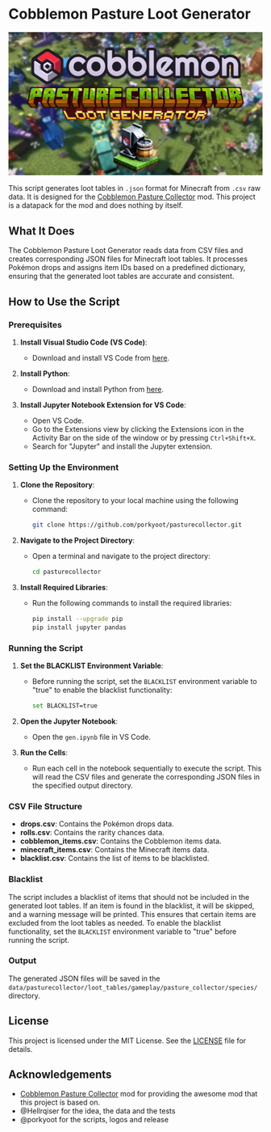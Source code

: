 # Cobblemon Pasture Loot Generator

![Cobblemon Pasture](logo/banner.png)

This script generates loot tables in `.json` format for Minecraft from `.csv` raw data. It is designed for the [Cobblemon Pasture Collector](https://modrinth.com/mod/cobblemon-pasturecollector) mod. This project is a datapack for the mod and does nothing by itself.

## What It Does

The Cobblemon Pasture Loot Generator reads data from CSV files and creates corresponding JSON files for Minecraft loot tables. It processes Pokémon drops and assigns item IDs based on a predefined dictionary, ensuring that the generated loot tables are accurate and consistent.

## How to Use the Script

### Prerequisites

1. **Install Visual Studio Code (VS Code)**:
   - Download and install VS Code from [here](https://code.visualstudio.com/).

2. **Install Python**:
   - Download and install Python from [here](https://www.python.org/downloads/).

3. **Install Jupyter Notebook Extension for VS Code**:
   - Open VS Code.
   - Go to the Extensions view by clicking the Extensions icon in the Activity Bar on the side of the window or by pressing `Ctrl+Shift+X`.
   - Search for "Jupyter" and install the Jupyter extension.

### Setting Up the Environment

1. **Clone the Repository**:
   - Clone the repository to your local machine using the following command:
     ```sh
     git clone https://github.com/porkyoot/pasturecollector.git
     ```

2. **Navigate to the Project Directory**:
   - Open a terminal and navigate to the project directory:
     ```sh
     cd pasturecollector
     ```

3. **Install Required Libraries**:
   - Run the following commands to install the required libraries:
     ```sh
     pip install --upgrade pip
     pip install jupyter pandas
     ```

### Running the Script

1. **Set the BLACKLIST Environment Variable**:
   - Before running the script, set the `BLACKLIST` environment variable to "true" to enable the blacklist functionality:
     ```sh
     set BLACKLIST=true
     ```

2. **Open the Jupyter Notebook**:
   - Open the `gen.ipynb` file in VS Code.

3. **Run the Cells**:
   - Run each cell in the notebook sequentially to execute the script. This will read the CSV files and generate the corresponding JSON files in the specified output directory.

### CSV File Structure

- **drops.csv**: Contains the Pokémon drops data.
- **rolls.csv**: Contains the rarity chances data.
- **cobblemon_items.csv**: Contains the Cobblemon items data.
- **minecraft_items.csv**: Contains the Minecraft items data.
- **blacklist.csv**: Contains the list of items to be blacklisted.

### Blacklist

The script includes a blacklist of items that should not be included in the generated loot tables. If an item is found in the blacklist, it will be skipped, and a warning message will be printed. This ensures that certain items are excluded from the loot tables as needed. To enable the blacklist functionality, set the `BLACKLIST` environment variable to "true" before running the script.

### Output

The generated JSON files will be saved in the `data/pasturecollector/loot_tables/gameplay/pasture_collector/species/` directory.

## License

This project is licensed under the MIT License. See the [LICENSE](LICENSE.md) file for details.

## Acknowledgements

- [Cobblemon Pasture Collector](https://modrinth.com/mod/cobblemon-pasturecollector) mod for providing the awesome mod that this project is based on.
- @Hellrqiser for the idea, the data and the tests
- @porkyoot for the scripts, logos and release